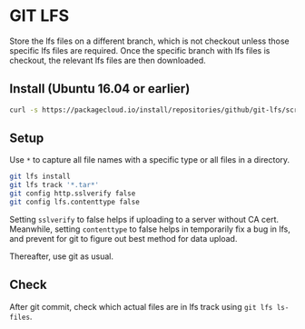 # GIT LFS

Store the lfs files on a different branch, which is not checkout unless those specific lfs files are required.
Once the specific branch with lfs files is checkout, the relevant lfs files are then downloaded.

## Install (Ubuntu 16.04 or earlier)

```bash
curl -s https://packagecloud.io/install/repositories/github/git-lfs/script.deb.sh | sudo bash
```


## Setup

Use `*` to capture all file names with a specific type or all files in a directory.

```bash
git lfs install
git lfs track '*.tar*'
git config http.sslverify false
git config lfs.contenttype false
```

Setting `sslverify` to false helps if uploading to a server without CA cert.
Meanwhile, setting `contenttype` to false helps in temporarily fix a bug in lfs, and prevent for git to figure out best method for data upload.

Thereafter, use git as usual.

## Check

After git commit, check which actual files are in lfs track using `git lfs ls-files`.
